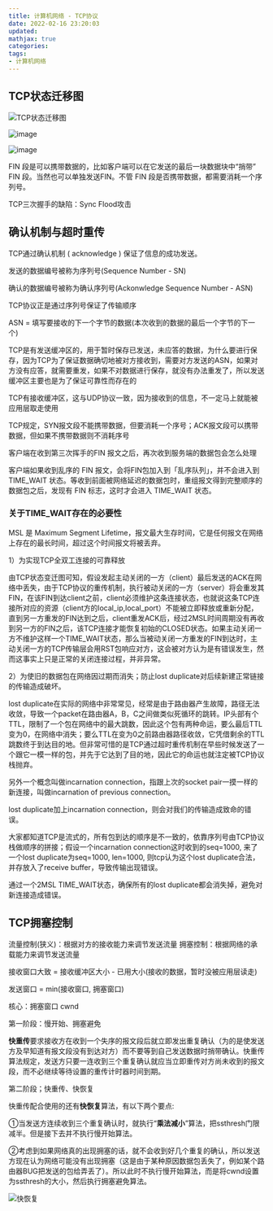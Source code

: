 ```yaml
---
title: 计算机网络 - TCP协议
date: 2022-02-16 23:20:03
updated: 
mathjax: true
categories: 
tags: 
- 计算机网络
---
```

## TCP状态迁移图

![TCP状态迁移图](https://img-blog.csdn.net/20171214152607931?watermark/2/text/aHR0cDovL2Jsb2cuY3Nkbi5uZXQvbGliYWluZXUyMDA0/font/5a6L5L2T/fontsize/400/fill/I0JBQkFCMA==/dissolve/70/gravity/Center)

![image](https://cdn.staticaly.com/gh/neowei1987/blog_assets@main/image.3b988wbfquw.webp)

![image](https://cdn.staticaly.com/gh/neowei1987/blog_assets@main/image.40pqw0597va0.webp)

FIN 段是可以携带数据的，比如客户端可以在它发送的最后一块数据块中“捎带” FIN 段。当然也可以单独发送FIN。不管 FIN 段是否携带数据，都需要消耗一个序列号。

TCP三次握手的缺陷：Sync Flood攻击

## 确认机制与超时重传

TCP通过确认机制 ( acknowledge ) 保证了信息的成功发送。

发送的数据编号被称为序列号(Sequence Number - SN)

确认的数据编号被称为确认序列号(Ackonwledge Sequence Number - ASN)

TCP协议正是通过序列号保证了传输顺序

ASN = 填写要接收的下一个字节的数据(本次收到的数据的最后一个字节的下一个)

TCP是有发送缓冲区的，用于暂时保存已发送，未应答的数据，为什么要进行保存，因为TCP为了保证数据确切地被对方接收到，需要对方发送的ASN，如果对方没有应答，就需要重发，如果不对数据进行保存，就没有办法重发了，所以发送缓冲区主要也是为了保证可靠性而存在的

TCP有接收缓冲区，这与UDP协议一致，因为接收到的信息，不一定马上就能被应用层取走使用

TCP规定，SYN报文段不能携带数据，但要消耗一个序号；ACK报文段可以携带数据，但如果不携带数据则不消耗序号

客户端在收到第三次挥手的FIN 报文之后，再次收到服务端的数据包会怎么处理

客户端如果收到乱序的 FIN 报文，会将FIN包加入到「乱序队列」，并不会进入到 TIME_WAIT 状态。等收到前面被网络延迟的数据包时，重组报文得到完整顺序的数据包之后，发现有 FIN 标志，这时才会进入 TIME_WAIT 状态。


### 关于TIME_WAIT存在的必要性

MSL 是 Maximum Segment Lifetime，报文最大生存时间，它是任何报文在网络上存在的最长时间，超过这个时间报文将被丢弃。

1）为实现TCP全双工连接的可靠释放

由TCP状态变迁图可知，假设发起主动关闭的一方（client）最后发送的ACK在网络中丢失，由于TCP协议的重传机制，执行被动关闭的一方（server）将会重发其FIN，在该FIN到达client之前，client必须维护这条连接状态，也就说这条TCP连接所对应的资源（client方的local_ip,local_port）不能被立即释放或重新分配，直到另一方重发的FIN达到之后，client重发ACK后，经过2MSL时间周期没有再收到另一方的FIN之后，该TCP连接才能恢复初始的CLOSED状态。如果主动关闭一方不维护这样一个TIME_WAIT状态，那么当被动关闭一方重发的FIN到达时，主动关闭一方的TCP传输层会用RST包响应对方，这会被对方认为是有错误发生，然而这事实上只是正常的关闭连接过程，并非异常。

2）为使旧的数据包在网络因过期而消失；防止lost duplicate对后续新建正常链接的传输造成破坏。

lost duplicate在实际的网络中非常常见，经常是由于路由器产生故障，路径无法收敛，导致一个packet在路由器A，B，C之间做类似死循环的跳转。IP头部有个TTL，限制了一个包在网络中的最大跳数，因此这个包有两种命运，要么最后TTL变为0，在网络中消失；要么TTL在变为0之前路由器路径收敛，它凭借剩余的TTL跳数终于到达目的地。但非常可惜的是TCP通过超时重传机制在早些时候发送了一个跟它一模一样的包，并先于它达到了目的地，因此它的命运也就注定被TCP协议栈抛弃。

另外一个概念叫做incarnation connection，指跟上次的socket pair一摸一样的新连接，叫做incarnation of previous connection。

lost duplicate加上incarnation connection，则会对我们的传输造成致命的错误。

大家都知道TCP是流式的，所有包到达的顺序是不一致的，依靠序列号由TCP协议栈做顺序的拼接；假设一个incarnation connection这时收到的seq=1000, 来了一个lost duplicate为seq=1000, len=1000, 则tcp认为这个lost duplicate合法，并存放入了receive buffer，导致传输出现错误。

通过一个2MSL TIME_WAIT状态，确保所有的lost duplicate都会消失掉，避免对新连接造成错误。

## TCP拥塞控制

流量控制(狭义)：根据对方的接收能力来调节发送流量
拥塞控制：根据网络的承载能力来调节发送流量

接收窗口大致 = 接收缓冲区大小 - 已用大小(接收的数据，暂时没被应用层读走)

发送窗口 = min(接收窗口, 拥塞窗口)

核心：拥塞窗口 cwnd

第一阶段：慢开始、拥塞避免

**快重传**要求接收方在收到一个失序的报文段后就立即发出重复确认（为的是使发送方及早知道有报文段没有到达对方）而不要等到自己发送数据时捎带确认。快重传算法规定，发送方只要一连收到三个重复确认就应当立即重传对方尚未收到的报文段，而不必继续等待设置的重传计时器时间到期。

第二阶段；快重传、快恢复

快重传配合使用的还有**快恢复**算法，有以下两个要点:

①当发送方连续收到三个重复确认时，就执行“**乘法减小**”算法，把ssthresh门限减半。但是接下去并不执行慢开始算法。

②考虑到如果网络真的出现拥塞的话，就不会收到好几个重复的确认，所以发送方现在认为网络可能没有出现拥塞（这是由于某种原因数据包丢失了，例如某个路由器BUG把发送的包给弄丢了）。所以此时不执行慢开始算法，而是将cwnd设置为ssthresh的大小，然后执行拥塞避免算法。

![快恢复](https://img-blog.csdn.net/20130801220615250?watermark/2/text/aHR0cDovL2Jsb2cuY3Nkbi5uZXQvc2ljb2ZpZWxk/font/5a6L5L2T/fontsize/400/fill/I0JBQkFCMA==/dissolve/70/gravity/SouthEast)
